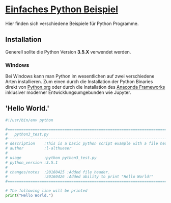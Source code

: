 # [Einfaches Python Beispiel](python_examples)
Hier finden sich verschiedene Beispiele für Python Programme.

## Installation
Generell sollte die Python Version **3.5.X** verwendet werden.

### Windows
Bei Windows kann man Python im wesentlichen auf zwei verschiedene Arten installieren. Zum einen durch die Installation der Python Binaries direkt von [Python.org](https://www.python.org/) oder durch die Installation des [Anaconda Frameworks](https://www.continuum.io/downloads) inklusiver moderner Entwicklungsumgebunden wie Jupyter.

## 'Hello World.'

```python
#!/usr/bin/env python

#==============================================================================
#	python3_test.py
#------------------------------------------------------------------------------
# description    :This is a basic python script example with a file header
# author         :l-althueser
#
# usage          :python python3_test.py
# python_version :3.5.1 
#
# changes/notes  :20160425 :Added file header.
#				 :20160426 :Added ability to print "Hello World!"
#==============================================================================

# The following line will be printed
print("Hello World.")
```

